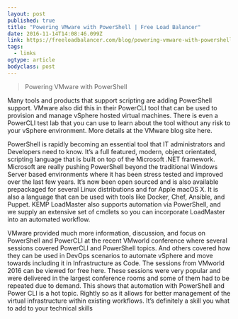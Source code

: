 ```yaml
---
layout: post 
published: true 
title: "Powering VMware with PowerShell | Free Load Balancer" 
date: 2016-11-14T14:08:46.099Z 
link: https://freeloadbalancer.com/blog/powering-vmware-with-powershell/ 
tags:
  - links
ogtype: article 
bodyclass: post 
---
```


> Powering VMware with PowerShell

Many tools and products that support scripting are adding PowerShell support. VMware also did this in their PowerCLI tool that can be used to provision and manage vSphere hosted virtual machines. There is even a PowerCLI test lab that you can use to learn about the tool without any risk to your vSphere environment. More details at the VMware blog site here.

PowerShell is rapidly becoming an essential tool that IT administrators and Developers need to know. It’s a full featured, modern, object orientated, scripting language that is built on top of the Microsoft .NET framework. Microsoft are really pushing PowerShell beyond the traditional Windows Server based environments where it has been stress tested and improved over the last few years. It’s now been open sourced and is also available prepackaged for several Linux distributions and for Apple macOS X. It is also a language that can be used with tools like Docker, Chef, Ansible, and Puppet. KEMP LoadMaster also supports automation via PowerShell, and we supply an extensive set of cmdlets so you can incorporate LoadMaster into an automated workflow.

VMware provided much more information, discussion, and focus on PowerShell and PowerCLI at the recent VMworld conference where several sessions covered PowerCLI and PowerShell topics. And others covered how they can be used in DevOps scenarios to automate vSphere and move towards including it in Infrastructure as Code. The sessions from VMworld 2016 can be viewed for free here. These sessions were very popular and were delivered in the largest conference rooms and some of them had to be repeated due to demand. This shows that automation with PowerShell and Power CLI is a hot topic. Rightly so as it allows for better management of the virtual infrastructure within existing workflows. It’s definitely a skill you what to add to your technical skills